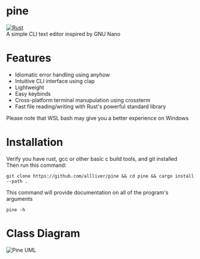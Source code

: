 # pine
[![Rust](https://github.com/AllLiver/pico/actions/workflows/rust.yml/badge.svg?branch=main)](https://github.com/AllLiver/pico/actions/workflows/rust.yml)  
A simple CLI text editor inspired by GNU Nano

# Features
 - Idiomatic error handling using anyhow  
 - Intuitive CLI interface using clap  
 - Lightweight  
 - Easy keybinds  
 - Cross-platform terminal manupulation using crossterm  
 - Fast file reading/writing with Rust's powerful standard library

Please note that WSL bash may give you a better experience on Windows

# Installation
Verify you have rust, gcc or other basic c build tools, and git installed  
Then run this command:
```
git clone https://github.com/allliver/pine && cd pine && cargo install --path .
```
This command will provide documentation on all of the program's arguments
```
pine -h
```

# Class Diagram

![Pine UML](https://github.com/AllLiver/pine/blob/ec8910223ad1ee7547b49a698ceb223b77606e5a/img/pico-uml.svg "Pine UML")
